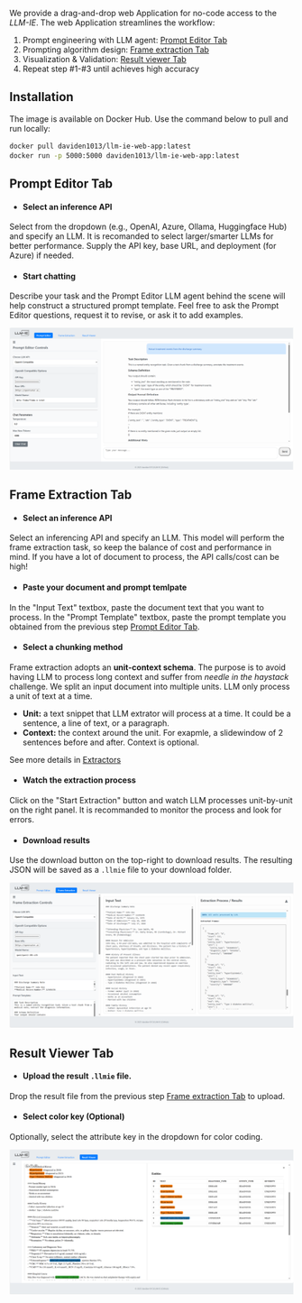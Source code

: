 We provide a drag-and-drop web Application for no-code access to the *LLM-IE*. The web Application streamlines the workflow:

1. Prompt engineering with LLM agent: [Prompt Editor Tab](#prompt-editor-tab)
2. Prompting algorithm design: [Frame extraction Tab](#frame-extraction-tab)
3. Visualization & Validation: [Result viewer Tab](#result-viewer-tab)
4. Repeat step #1-#3 until achieves high accuracy

## Installation
The image is available on Docker Hub. Use the command below to pull and run locally:
```bash
docker pull daviden1013/llm-ie-web-app:latest
docker run -p 5000:5000 daviden1013/llm-ie-web-app:latest
```

## Prompt Editor Tab
- #### Select an inference API 
Select from the dropdown (e.g., OpenAI, Azure, Ollama, Huggingface Hub) and specify an LLM. It is recomanded to select larger/smarter LLMs for better performance. Supply the API key, base URL, and deployment (for Azure) if needed. 

- #### Start chatting
Describe your task and the Prompt Editor LLM agent behind the scene will help construct a structured prompt template. Feel free to ask the Prompt Editor questions, request it to revise, or ask it to add examples. 

![web_app_prompt_editor](./readme_img/web_app_prompt_editor.PNG)

## Frame Extraction Tab
- #### Select an inference API 
Select an inferencing API and specify an LLM. This model will perform the frame extraction task, so keep the balance of cost and performance in mind. If you have a lot of document to process, the API calls/cost can be high! 

- #### Paste your document and prompt temlpate
In the "Input Text" textbox, paste the document text that you want to process. In the "Prompt Template" textbox, paste the prompt template you obtained from the previous step [Prompt Editor Tab](#prompt-editor-tab).

- #### Select a chunking method
Frame extraction adopts an **unit-context schema**. The purpose is to avoid having LLM to process long context and suffer from *needle in the haystack* challenge. We split an input document into multiple units. LLM only process a unit of text at a time. 

- **Unit:** a text snippet that LLM extrator will process at a time. It could be a sentence, a line of text, or a paragraph. 
- **Context:** the context around the unit. For exapmle, a slidewindow of 2 sentences before and after. Context is optional. 

See more details in [Extractors](./extractors.md)

- #### Watch the extraction process
Click on the "Start Extraction" button and watch LLM processes unit-by-unit on the right panel. It is recommanded to monitor the process and look for errors.

- #### Download results
Use the download button on the top-right to download results. The resulting JSON will be saved as a `.llmie` file to your download folder. 

![web_app_frame_extractor](./readme_img/web_app_frame_extraction.PNG)


## Result Viewer Tab
- #### Upload the result `.llmie` file.
Drop the result file from the previous step [Frame extraction Tab](#frame-extraction-tab) to upload. 

- #### Select color key (Optional)
Optionally, select the attribute key in the dropdown for color coding.

![web_app_result_viewer](./readme_img/web_app_result_viewer.PNG)